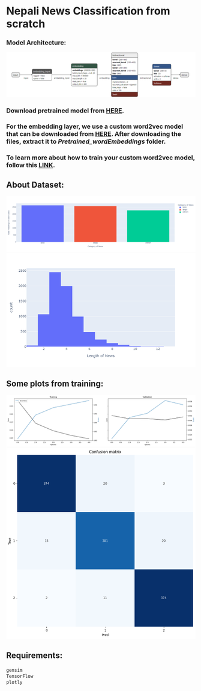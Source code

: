 # Nepali News Classification from scratch 
### Model Architecture: 
![title](Images/ARCH.png)
### Download pretrained model from [HERE](https://drive.google.com/file/d/1dthVgTmM0XWj8rlZSY42qiYxWtX3jtdl/view?usp=sharing).
### For the embedding layer, we use a custom word2vec model that can be downloaded from [HERE](https://drive.google.com/file/d/1dthVgTmM0XWj8rlZSY42qiYxWtX3jtdl/view?usp=sharing). After downloading the files, extract it to ***Pretrained_wordEmbeddings*** folder. 
### To learn more about how to train your custom word2vec model, follow this [LINK](). 

## About Dataset: 

![title](Images/newplot.png)
![title](Images/LABELS.png)

## Some plots from training: 
![title](Images/TR.png)
![title](Images/CM.png)

## Requirements: 
```
gensim
TensorFlow
plotly
```





